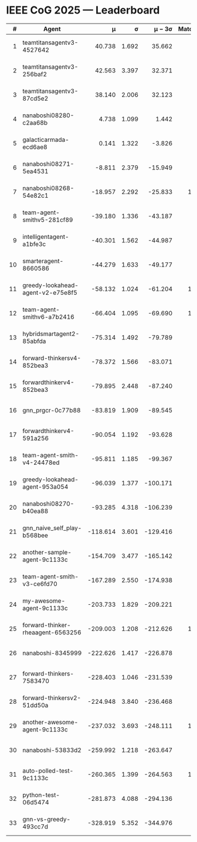 # IEEE CoG 2025 — Leaderboard

| # | Agent | μ | σ | μ − 3σ | Matches | Updated |
|---:|---|---:|---:|---:|---:|---|
| 1 | teamtitansagentv3-4527642 | 40.738 | 1.692 | 35.662 | 760 | 2025-09-01 03:02 |
| 2 | teamtitansagentv3-256baf2 | 42.563 | 3.397 | 32.371 | 960 | 2025-09-01 03:02 |
| 3 | teamtitansagentv3-87cd5e2 | 38.140 | 2.006 | 32.123 | 900 | 2025-09-01 03:02 |
| 4 | nanaboshi08280-c2aa68b | 4.738 | 1.099 | 1.442 | 880 | 2025-09-01 03:02 |
| 5 | galacticarmada-ecd6ae8 | 0.141 | 1.322 | -3.826 | 940 | 2025-09-01 03:02 |
| 6 | nanaboshi08271-5ea4531 | -8.811 | 2.379 | -15.949 | 880 | 2025-09-01 03:02 |
| 7 | nanaboshi08268-54e82c1 | -18.957 | 2.292 | -25.833 | 1100 | 2025-09-01 03:02 |
| 8 | team-agent-smithv5-281cf89 | -39.180 | 1.336 | -43.187 | 880 | 2025-09-01 03:02 |
| 9 | intelligentagent-a1bfe3c | -40.301 | 1.562 | -44.987 | 771 | 2025-09-01 03:02 |
| 10 | smarteragent-8660586 | -44.279 | 1.633 | -49.177 | 697 | 2025-09-01 03:02 |
| 11 | greedy-lookahead-agent-v2-e75e8f5 | -58.132 | 1.024 | -61.204 | 1150 | 2025-09-01 03:02 |
| 12 | team-agent-smithv6-a7b2416 | -66.404 | 1.095 | -69.690 | 1060 | 2025-09-01 03:02 |
| 13 | hybridsmartagent2-85abfda | -75.314 | 1.492 | -79.789 | 779 | 2025-09-01 03:02 |
| 14 | forward-thinkersv4-852bea3 | -78.372 | 1.566 | -83.071 | 572 | 2025-09-01 03:02 |
| 15 | forwardthinkerv4-852bea3 | -79.895 | 2.448 | -87.240 | 851 | 2025-09-01 03:02 |
| 16 | gnn_prgcr-0c77b88 | -83.819 | 1.909 | -89.545 | 800 | 2025-09-01 03:02 |
| 17 | forwardthinkerv4-591a256 | -90.054 | 1.192 | -93.628 | 752 | 2025-09-01 03:02 |
| 18 | team-agent-smith-v4-24478ed | -95.811 | 1.185 | -99.367 | 780 | 2025-09-01 03:02 |
| 19 | greedy-lookahead-agent-953a054 | -96.039 | 1.377 | -100.171 | 930 | 2025-09-01 03:02 |
| 20 | nanaboshi08270-b40ea88 | -93.285 | 4.318 | -106.239 | 960 | 2025-09-01 03:02 |
| 21 | gnn_naive_self_play-b568bee | -118.614 | 3.601 | -129.416 | 360 | 2025-09-01 03:02 |
| 22 | another-sample-agent-9c1133c | -154.709 | 3.477 | -165.142 | 820 | 2025-09-01 03:02 |
| 23 | team-agent-smith-v3-ce6fd70 | -167.289 | 2.550 | -174.938 | 760 | 2025-09-01 03:02 |
| 24 | my-awesome-agent-9c1133c | -203.733 | 1.829 | -209.221 | 880 | 2025-09-01 03:02 |
| 25 | forward-thinker-rheaagent-6563256 | -209.003 | 1.208 | -212.626 | 1020 | 2025-09-01 03:02 |
| 26 | nanaboshi-8345999 | -222.626 | 1.417 | -226.878 | 740 | 2025-09-01 03:02 |
| 27 | forward-thinkers-7583470 | -228.403 | 1.046 | -231.539 | 840 | 2025-09-01 03:02 |
| 28 | forward-thinkersv2-51dd50a | -224.948 | 3.840 | -236.468 | 660 | 2025-09-01 03:02 |
| 29 | another-awesome-agent-9c1133c | -237.032 | 3.693 | -248.111 | 1040 | 2025-09-01 03:02 |
| 30 | nanaboshi-53833d2 | -259.992 | 1.218 | -263.647 | 840 | 2025-09-01 03:02 |
| 31 | auto-polled-test-9c1133c | -260.365 | 1.399 | -264.563 | 1080 | 2025-09-01 03:02 |
| 32 | python-test-06d5474 | -281.873 | 4.088 | -294.136 | 700 | 2025-09-01 03:02 |
| 33 | gnn-vs-greedy-493cc7d | -328.919 | 5.352 | -344.976 | 800 | 2025-09-01 03:02 |
